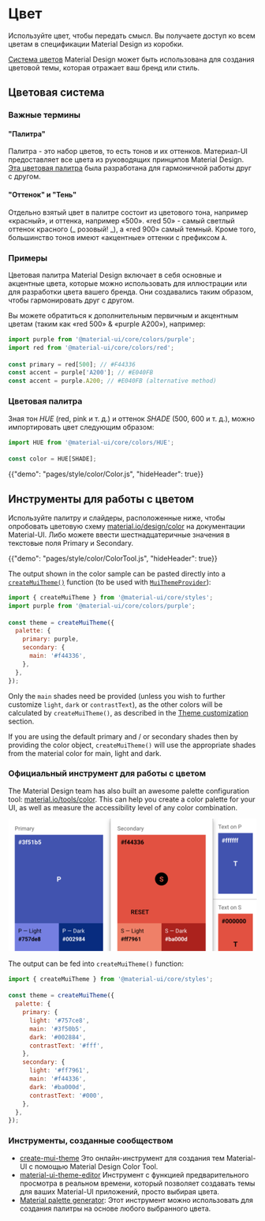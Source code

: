 # Цвет

<p class="description">Используйте цвет, чтобы передать смысл. Вы получаете доступ ко всем цветам в спецификации Material Design из коробки.</p>

[Система цветов](https://material.io/design/color/) Material Design может быть использована для создания цветовой темы, которая отражает ваш бренд или стиль.

## Цветовая система

### Важные термины

#### "Палитра"

Палитра - это набор цветов, то есть тонов и их оттенков. Материал-UI предоставляет все цвета из руководящих принципов Material Design. [Эта цветовая палитра](#color-palette) была разработана для гармоничной работы друг с другом.

#### "Оттенок" и "Тень"

Отдельно взятый цвет в палитре состоит из цветового тона, например «красный», и оттенка, например «500». «red 50» - самый светлый оттенок красного (_ розовый! _), а «red 900» самый темный. Кроме того, большинство тонов имеют «акцентные» оттенки с префиксом `A`.

### Примеры

Цветовая палитра Material Design включает в себя основные и акцентные цвета, которые можно использовать для иллюстрации или для разработки цвета вашего бренда. Они создавались таким образом, чтобы гармонировать друг с другом.

Вы можете обратиться к дополнительным первичным и акцентным цветам (таким как «red 500» & «purple A200»), например:

```js
import purple from '@material-ui/core/colors/purple';
import red from '@material-ui/core/colors/red';

const primary = red[500]; // #F44336
const accent = purple['A200']; // #E040FB
const accent = purple.A200; // #E040FB (alternative method)
```

### Цветовая палитра

Зная тон _HUE_ (red, pink и т. д.) и оттенок _SHADE_ (500, 600 и т. д.), можно импортировать цвет следующим образом:

```jsx
import HUE from '@material-ui/core/colors/HUE';

const color = HUE[SHADE];
```

{{"demo": "pages/style/color/Color.js", "hideHeader": true}}

## Инструменты для работы с цветом

Используйте палитру и слайдеры, расположенные ниже, чтобы опробовать цветовую схему [material.io/design/color](https://material.io/design/color/) на документации Material-UI. Либо можете ввести шестнадцатеричные значения в текстовые поля Primary и Secondary.

{{"demo": "pages/style/color/ColorTool.js", "hideHeader": true}}

The output shown in the color sample can be pasted directly into a [`createMuiTheme()`](/customization/themes/#createmuitheme-options-theme) function (to be used with [`MuiThemeProvider`](/customization/themes/#theme-provider)):

```jsx
import { createMuiTheme } from '@material-ui/core/styles';
import purple from '@material-ui/core/colors/purple';

const theme = createMuiTheme({
  palette: {
    primary: purple,
    secondary: {
      main: '#f44336',
    },
  },
});
```

Only the `main` shades need be provided (unless you wish to further customize `light`, `dark` or `contrastText`), as the other colors will be calculated by `createMuiTheme()`, as described in the [Theme customization](/customization/themes/#palette) section.

If you are using the default primary and / or secondary shades then by providing the color object, `createMuiTheme()` will use the appropriate shades from the material color for main, light and dark.

### Официальный инструмент для работы с цветом

The Material Design team has also built an awesome palette configuration tool: [material.io/tools/color](https://material.io/tools/color/). This can help you create a color palette for your UI, as well as measure the accessibility level of any color combination.

<a href="https://material.io/tools/color/#!/?view.left=0&view.right=0&primary.color=3F51B5&secondary.color=F44336">
  <img src="/static/images/color/colorTool.png" alt="Официальный инструмент для работы с цветом" style="width: 574px" />
</a>

The output can be fed into `createMuiTheme()` function:

```jsx
import { createMuiTheme } from '@material-ui/core/styles';

const theme = createMuiTheme({
  palette: {
    primary: {
      light: '#757ce8',
      main: '#3f50b5',
      dark: '#002884',
      contrastText: '#fff',
    },
    secondary: {
      light: '#ff7961',
      main: '#f44336',
      dark: '#ba000d',
      contrastText: '#000',
    },
  },
});
```

### Инструменты, созданные сообществом

- [create-mui-theme](https://react-theming.github.io/create-mui-theme/) Это онлайн-инструмент для создания тем Material-UI с помощью Material Design Color Tool.
- [material-ui-theme-editor](https://in-your-saas.github.io/material-ui-theme-editor/) Инструмент с функцией предварительного просмотра в реальном времени, который позволяет создавать темы для ваших Material-UI приложений, просто выбирая цвета.
- [Material palette generator](https://material.io/inline-tools/color/): Этот инструмент можно использовать для создания палитры на основе любого выбранного цвета.
